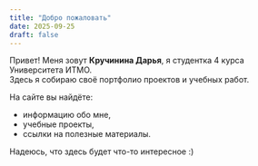 ```yaml
---
title: "Добро пожаловать"
date: 2025-09-25
draft: false
---
```


Привет!  Меня зовут **Кручинина Дарья**, я студентка 4 курса Университета ИТМО.  
Здесь я собираю своё портфолио проектов и учебных работ.  

На сайте вы найдёте:  
- информацию обо мне,  
- учебные проекты,  
- ссылки на полезные материалы.  

Надеюсь, что здесь будет что-то интересное :)

